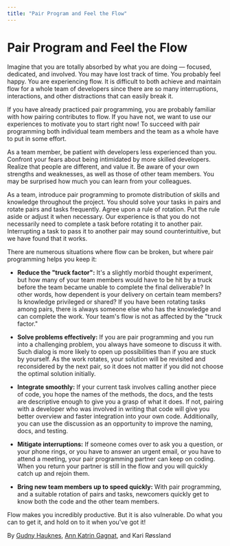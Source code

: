 ```yaml
---
title: "Pair Program and Feel the Flow"
---
```


# Pair Program and Feel the Flow

Imagine that you are totally absorbed by what you are doing — focused, dedicated, and involved. You may have lost track of time. You probably feel happy. You are experiencing flow. It is difficult to both achieve and maintain flow for a whole team of developers since there are so many interruptions, interactions, and other distractions that can easily break it.

If you have already practiced pair programming, you are probably familiar with how pairing contributes to flow. If you have not, we want to use our experiences to motivate you to start right now! To succeed with pair programming both individual team members and the team as a whole have to put in some effort.

As a team member, be patient with developers less experienced than you. Confront your fears about being intimidated by more skilled developers. Realize that people are different, and value it. Be aware of your own strengths and weaknesses, as well as those of other team members. You may be surprised how much you can learn from your colleagues.

As a team, introduce pair programming to promote distribution of skills and knowledge throughout the project. You should solve your tasks in pairs and rotate pairs and tasks frequently. Agree upon a rule of rotation. Put the rule aside or adjust it when necessary. Our experience is that you do not necessarily need to complete a task before rotating it to another pair. Interrupting a task to pass it to another pair may sound counterintuitive, but we have found that it works.

There are numerous situations where flow can be broken, but where pair programming helps you keep it:

- **Reduce the "truck factor":** It's a slightly morbid thought experiment, but how many of your team members would have to be hit by a truck before the team became unable to complete the final deliverable? In other words, how dependent is your delivery on certain team members? Is knowledge privileged or shared? If you have been rotating tasks among pairs, there is always someone else who has the knowledge and can complete the work. Your team's flow is not as affected by the "truck factor."

- **Solve problems effectively:** If you are pair programming and you run into a challenging problem, you always have someone to discuss it with. Such dialog is more likely to open up possibilities than if you are stuck by yourself. As the work rotates, your solution will be revisited and reconsidered by the next pair, so it does not matter if you did not choose the optimal solution initially.

- **Integrate smoothly:** If your current task involves calling another piece of code, you hope the names of the methods, the docs, and the tests are descriptive enough to give you a grasp of what it does. If not, pairing with a developer who was involved in writing that code will give you better overview and faster integration into your own code. Additionally, you can use the discussion as an opportunity to improve the naming, docs, and testing.

- **Mitigate interruptions:** If someone comes over to ask you a question, or your phone rings, or you have to answer an urgent email, or you have to attend a meeting, your pair programming partner can keep on coding. When you return your partner is still in the flow and you will quickly catch up and rejoin them.

- **Bring new team members up to speed quickly:** With pair programming, and a suitable rotation of pairs and tasks, newcomers quickly get to know both the code and the other team members.

Flow makes you incredibly productive. But it is also vulnerable. Do what you can to get it, and hold on to it when you've got it!

By [Gudny Hauknes](http://programmer.97things.oreilly.com/wiki/index.php/Gudny_Hauknes), [Ann Katrin Gagnat](http://programmer.97things.oreilly.com/wiki/index.php/Ann_Katrin_Gagnat), and Kari Røssland
